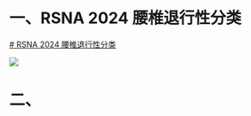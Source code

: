 # 一、RSNA 2024 腰椎退行性分类
[# RSNA 2024 腰椎退行性分类](https://www.kaggle.com/competitions/rsna-2024-lumbar-spine-degenerative-classification/overview)

![](kaggle/rsna-2024-lumber-spine-efficientnet-v2-s.ipynb)

# 二、

